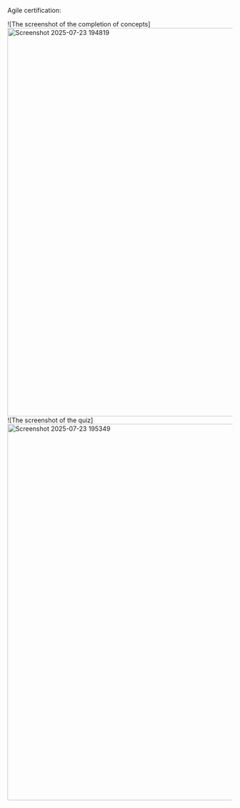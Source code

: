 Agile certification:

![The screenshot of the completion of concepts]<img width="1893" height="870" alt="Screenshot 2025-07-23 194819" src="https://github.com/user-attachments/assets/8569b73a-d8e5-4986-a83d-e0265327f467" />
![The screenshot of the quiz]<img width="1892" height="843" alt="Screenshot 2025-07-23 195349" src="https://github.com/user-attachments/assets/5eb8f22d-f63f-4994-b14e-14edd7a93786" />

